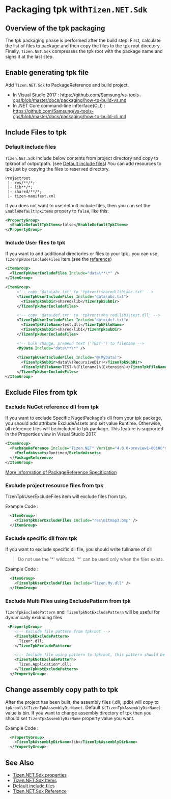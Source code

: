 # Packaging tpk with`Tizen.NET.Sdk`

## Overview of the tpk packaging
The tpk packaging phase is performed after the build step.
First, calculate the list of files to package and then copy the files to the tpk root directory.
Finally, `Tizen.NET.Sdk` compresses the tpk root with the package name and signs it at the last step.

## Enable generating tpk file
Add `Tizen.NET.Sdk` to  PackageReference  and build project.

- In Visual Studio 2017 : https://github.com/Samsung/vs-tools-cps/blob/master/docs/packaging/how-to-build-vs.md
- In .NET Core command-line infterface(CLI) : https://github.com/Samsung/vs-tools-cps/blob/master/docs/packaging/how-to-build-cli.md

## Include Files to tpk
### Default include files
`Tizen.NET.Sdk` Include below contents from project directory and copy to tpkroot of outputpath.
(see [Default include files](https://github.sec.samsung.net/dotnet/build-task-tizen/blob/master/doc/tizen.net.sdk-reference.md#default-tpk-package-includes-in-tizennetsdk))
You can add resources to tpk just by copying the files to reserved directory.

```
Projectroot                  
 |- res/**/*;
 |- lib**/*;
 |- shared/**/*;
 |- tizen-manifest.xml
```
If you does not want to use default include files, then you can set the `EnableDefaultTpkItems` propery to `false`, like this:
```xml
<PropertyGroup>
  <EnableDefaultTpkItems>false</EnableDefaultTpkItems>
</PropertyGroup>
```

### Include User files to tpk
If you want to add additional directories or files to your tpk , you can use `TizenTpkUserIncludeFiles` item.(see the [reference](https://github.sec.samsung.net/dotnet/build-task-tizen/wiki/Tizen.NET.Sdk-Reference#tizentpkuserincludefiles))
```xml
<ItemGroup>
  <TizenTpkUserIncludeFiles Include="data\**\*" />
</ItemGroup>
```

```xml
<ItemGroup>
     <!-- copy 'data\abc.txt' to 'tpkroot\shared\lib\abc.txt' -->
     <TizenTpkUserIncludeFiles Include="data\abc.txt">
       <TizenTpkSubDir>shared\lib</TizenTpkSubDir>
     </TizenTpkUserIncludeFiles>

     <!-- copy 'data\def.txt' to 'tpkroot\sha'red\lib1\test.dll' -->
     <TizenTpkUserIncludeFiles Include="date\def.txt">
       <TizenTpkFileName>test.dll</TizenTpkFileName>
       <TizenTpkSubDir>shared\lib1</TizenTpkSubDir>
     </TizenTpkUserIncludeFiles>

     <!-- bulk change, prepend text ('TEST-') to filename -->
     <MyData Include="data\**\*" />
 
     <TizenTpkUserIncludeFiles Include="@(MyData)">
       <TizenTpkSubDir>data\%(RecursiveDir)</TizenTpkSubDir>
       <TizenTpkFileName>TEST-%(Filename)%(Extension)</TizenTpkFileName>
     </TizenTpkUserIncludeFiles>
</ItemGroup>

```
## Exclude Files from tpk
### Exclude NuGet reference dll from tpk
If you want to exclude Specific NugetPackage's dll from your tpk package, you should add attribute ExcludeAssets and set value Runtime. Otherwise, all reference files will be included to tpk package.
This feature is supported in the Properties view in Visual Studio 2017.

```xml
<ItemGroup>
  <PackageReference Include="Tizen.NET" Version="4.0.0-preview1-00100">
    <ExcludeAssets>Runtime</ExcludeAssets>
  </PackageReference>
</ItemGroup>
```
[More Information of PackageReference Specification](https://docs.microsoft.com/en-us/nuget/consume-packages/package-references-in-project-files#controlling-dependency-assets)
### Exclude project resource files from tpk
TizenTpkUserExcludeFiles item will exclude files from tpk.

Example Code :
```xml
  <ItemGroup>
    <TizenTpkUserExcludeFiles Include="res\Bitmap3.bmp" />
  </ItemGroup>
```
### Exclude specific dll from tpk
If you want to exclude specific dll file, you should write fullname of dll 
>Do not use the '\*' wildcard. '\*' can be used only when the files exists.

Example Code :
```xml
  <ItemGroup>
    <TizenTpkUserExcludeFiles Include="Tizen.My.dll" />
  </ItemGroup>
```
### Exclude Multi Files using ExcludePattern from tpk
`TizenTpkExcludePattern` and` TizenTpkNotExcludePattern` will be useful for dynamically excluding files

```xml
 <PropertyGroup>
    <!-- Exclude file pattern from tpkroot -->
    <TizenTpkExcludePattern>
      Tizen*.dll;
    </TizenTpkExcludePattern>

    <!-- Include file using pattern to tpkroot, this pattern should be use with TizenTpkExcludePattern -->
    <TizenTpkNotExcludePattern>
      Tizen.Application*.dll;
    </TizenTpkNotExcludePattern>
  </PropertyGroup>
```
## Change assembly copy path to tpk

After the project has been built, the assembly files (.dll, .pdb) will copy to `tpkroot\$(TizenTpkAssemblyDirName)`.
Default `$(TizenTpkAssemblyDirName)` value is bin.
If you want to change assembly directory of tpk then you should set `TizenTpkAssemblyDirName` property value you want.

Example Code : 
```xml
  <PropertyGroup>
    <TizenTpkAssemblyDirName>lib</TizenTpkAssemblyDirName>
  </PropertyGroup>
```

## See Also
- [Tizen.NET.Sdk properties](https://github.sec.samsung.net/dotnet/build-task-tizen/blob/master/doc/tizen.net.sdk-reference.md#tizennetsdk-properties)
- [Tizen.NET.Sdk Items](https://github.sec.samsung.net/dotnet/build-task-tizen/blob/master/doc/tizen.net.sdk-reference.md#tizennetsdk-items)
- [Default include files](https://github.sec.samsung.net/dotnet/build-task-tizen/blob/master/doc/tizen.net.sdk-reference.md#default-tpk-package-includes-in-tizennetsdk)
- [Tizen.NET.Sdk Reference](https://github.sec.samsung.net/dotnet/build-task-tizen/blob/master/doc/tizen.net.sdk-reference.md)
